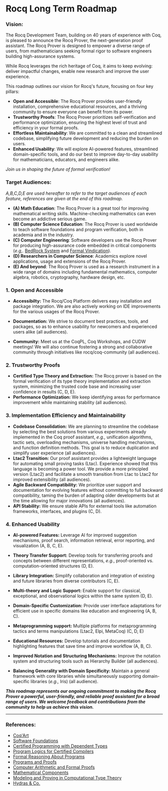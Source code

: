 Rocq Long Term Roadmap
======================

### Vision: 

The Rocq Development Team, building on 40 years of experience with Coq, is pleased to announce the Rocq Prover, the next-generation proof assistant. The Rocq Prover is designed to empower a diverse range of users, from mathematicians seeking formal rigor to software engineers building high-assurance systems.

While Rocq leverages the rich heritage of Coq, it aims to keep evolving: deliver impactful changes, enable new research and improve the user experience.

This roadmap outlines our vision for Rocq's future, focusing on four key pillars:

+ **Open and Accessible**: The Rocq Prover provides user-friendly installation, comprehensive educational resources, and a thriving community to ensure everyone can benefit from its power.
+ **Trustworthy Proofs**: The Rocq Prover prioritizes self-verification and performance optimization, ensuring the highest level of trust and efficiency in your formal proofs.
+ **Effortless Maintainability**: We are committed to a clean and streamlined codebase, simplifying future development and reducing the burden on users.
+ **Enhanced Usability**: We will explore AI-powered features, streamlined domain-specific tools, and do our best to improve day-to-day usability for mathematicians, educators, and engineers alike.

*Join us in shaping the future of formal verification!*

### Target Audiences:

*A,B,C,D,E are used hereafter to refer to the target audiences of each feature, references are given at the end of this roadmap.*

* **(A) Math Education**: The Rocq Prover is a great tool for improving mathematical writing skills. Machine-checking mathematics can even become an addictive serious game. 
* **(B) Computer Science Education**: The Rocq Prover is used worldwide to teach software foundations and program verification, both in academia and in the industry. 
* **(C) Computer Engineering**: Software developers use the Rocq Prover for producing high-assurance code embedded in critical components (*e.g,.* [BedRock System](https://bedrocksystems.com/) and [Formal Vindication](https://formalv.com/)).
* **(D) Researchers in Computer Science**: Academics explore novel applications, usage and extensions of the Rocq Prover. 
* **(E) And beyond**: The Rocq Prover is used as a research instrument in a wide range of domains including fundamental mathematics, computer algebra, robotics, cryptography, hardware design, etc. 

### 1. Open and Accessible

* **Accessibilty:** The Rocq/Coq Platform delivers easy installation and package integration. We are also actively working on IDE improvements for the various usages of the Rocq Prover.


* **Documentation:** We strive to document best practices, tools, and packages, so as to enhance usability for newcomers and experienced users alike (all audiences).

* **Community:** Meet us at the CoqPL, Coq Workshops, and CUDW meetings! We will also continue fostering a strong and collaborative community through initiatives like rocq/coq-community (all audiences).

### 2. Trustworthy Proofs

* **Certified Type Theory and Extraction:** The Rocq prover is based on the formal verification of its type theory implementation and extraction system, minimizing the trusted code base and increasing user confidence in results (C, D, E).
* **Performance Optimization:** We keep identifying areas for performance improvement while maintaining stability (all audiences). 

### 3. Implementation Efficiency and Maintainability

* **Codebase Consolidation:** We are planning to streamline the codebase by selecting the best solutions from various experiments already implemented in the Coq proof assistant, *e.g.,* unification algorithms, tactic sets, overloading mechanisms, universe handling mechanisms, and function definition methods. This goal is to reduce duplication and simplify user experience (all audiences).
* **Ltac2 Transition:** Our proof assistant provides a lightweight language for automating small proving tasks (Ltac).  Experience showed that this language is becoming a power tool. We provide a more principled version (Ltac2) and facilitate a smooth transition from Ltac to Ltac2 for improved extensibility (all audiences).
* **Agile Backward Compatibility:** We prioritize user support and documentation for evolving features without committing to full backward compatibility, taming the burden of adapting older developments but at the time allowing for major innovations (all audiences).
* **API Stability:** We ensure stable APIs for external tools like automation frameworks, interfaces, and plugins (C, D).

### 4. Enhanced Usability

* **AI-powered Features:** Leverage AI for improved suggestion mechanisms, proof search, information retrieval, error reporting, and visualization (A, B, C, E).
* **Theory Transfer Support:** Develop tools for transferring proofs and concepts between different representations, *e.g.*, proof-oriented vs. computation-oriented structures (D, E).
* **Library Integration:** Simplify collaboration and integration of existing and future libraries from diverse contributors (C, E).
* **Multi-theory and Logic Support:** Enable support for classical, exceptional, and observational logics within the same system (D, E).
* **Domain-Specific Customization:** Provide user interface adaptations for efficient use in specific domains like education and engineering (A, B, C). 
* **Metaprogramming support:** Multiple platforms for metaprogramming tactics and terms manipulations (Ltac2, Elpi, MetaCoq) (C, D, E)
* **Educational Resources:** Develop tutorials and documentation highlighting features that save time and improve workflow (A, B, C).
* **Improved Notation and Structuring Mechanisms:** Improve the notation system and structuring tools such as Hierarchy Builder (all audiences).

* **Balancing Generality with Domain Specificity:**  Maintain a general framework with core libraries while simultaneously supporting domain-specific libraries (*e.g.,* Iris) (all audience).


**_This roadmap represents our ongoing commitment to making the Rocq Prover a powerful, user-friendly, and reliable proof assistant for a broad range of users. We welcome feedback and contributions from the community to help us achieve this vision._**

----

### References:

- [Coq'Art](https://www.labri.fr/perso/casteran/CoqArt/)
- [Software Foundations](https://softwarefoundations.cis.upenn.edu/)
- [Certified Programming with Dependent Types](http://adam.chlipala.net/cpdt/)
- [Program Logics for Certified Compilers](https://www.cs.princeton.edu/~appel/papers/plcc.pdf)
- [Formal Reasoning About Programs](http://adam.chlipala.net/frap/)
- [Programs and Proofs](https://ilyasergey.net/pnp/)
- [Computer Arithmetic and Formal Proofs](http://iste.co.uk/book.php?id=1238)
- [Mathematical Components](https://math-comp.github.io/mcb/)
- [Modeling and Proving in Computational Type Theory](https://github.com/uds-psl/MPCTT)
- [Hydras & Co.](https://github.com/coq-community/hydra-battles)
